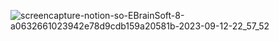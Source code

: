![screencapture-notion-so-EBrainSoft-8-a0632661023942e78d9cdb159a20581b-2023-09-12-22_57_52](https://github.com/kawkmin/eBrainSoft_Assignments/assets/86940335/9cb56c79-eccf-46ed-84cf-da6890dea4c3)
